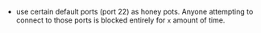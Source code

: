 * use certain default ports (port 22) as honey pots. Anyone attempting to connect to those ports is blocked entirely for `x` amount of time.